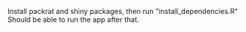 Install packrat and shiny packages, then run "install\_dependencies.R"
Should be able to run the app after that.

